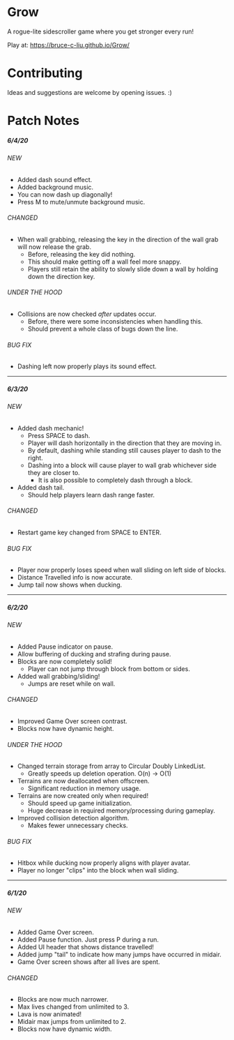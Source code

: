 # Grow

A rogue-lite sidescroller game where you get stronger every run!

Play at: https://bruce-c-liu.github.io/Grow/

# Contributing

Ideas and suggestions are welcome by opening issues. :)

# Patch Notes

##### 6/4/20

###### NEW

- Added dash sound effect.
- Added background music.
- You can now dash up diagonally!
- Press M to mute/unmute background music.

###### CHANGED

- When wall grabbing, releasing the key in the direction of the wall grab will now release the grab.
  - Before, releasing the key did nothing.
  - This should make getting off a wall feel more snappy.
  - Players still retain the ability to slowly slide down a wall by holding down the direction key.

###### UNDER THE HOOD

- Collisions are now checked _after_ updates occur.
  - Before, there were some inconsistencies when handling this.
  - Should prevent a whole class of bugs down the line.

###### BUG FIX

- Dashing left now properly plays its sound effect.

---

##### 6/3/20

###### NEW

- Added dash mechanic!
  - Press SPACE to dash.
  - Player will dash horizontally in the direction that they are moving in.
  - By default, dashing while standing still causes player to dash to the right.
  - Dashing into a block will cause player to wall grab whichever side they are closer to.
    - It is also possible to completely dash through a block.
- Added dash tail.
  - Should help players learn dash range faster.

###### CHANGED

- Restart game key changed from SPACE to ENTER.

###### BUG FIX

- Player now properly loses speed when wall sliding on left side of blocks.
- Distance Travelled info is now accurate.
- Jump tail now shows when ducking.

---

##### 6/2/20

###### NEW

- Added Pause indicator on pause.
- Allow buffering of ducking and strafing during pause.
- Blocks are now completely solid!
  - Player can not jump through block from bottom or sides.
- Added wall grabbing/sliding!
  - Jumps are reset while on wall.

###### CHANGED

- Improved Game Over screen contrast.
- Blocks now have dynamic height.

###### UNDER THE HOOD

- Changed terrain storage from array to Circular Doubly LinkedList.
  - Greatly speeds up deletion operation. O(n) -> O(1)
- Terrains are now deallocated when offscreen.
  - Significant reduction in memory usage.
- Terrains are now created only when required!
  - Should speed up game initialization.
  - Huge decrease in required memory/processing during gameplay.
- Improved collision detection algorithm.
  - Makes fewer unnecessary checks.

###### BUG FIX

- Hitbox while ducking now properly aligns with player avatar.
- Player no longer "clips" into the block when wall sliding.

---

##### 6/1/20

###### NEW

- Added Game Over screen.
- Added Pause function. Just press P during a run.
- Added UI header that shows distance travelled!
- Added jump "tail" to indicate how many jumps have occurred in midair.
- Game Over screen shows after all lives are spent.

###### CHANGED

- Blocks are now much narrower.
- Max lives changed from unlimited to 3.
- Lava is now animated!
- Midair max jumps from unlimited to 2.
- Blocks now have dynamic width.
